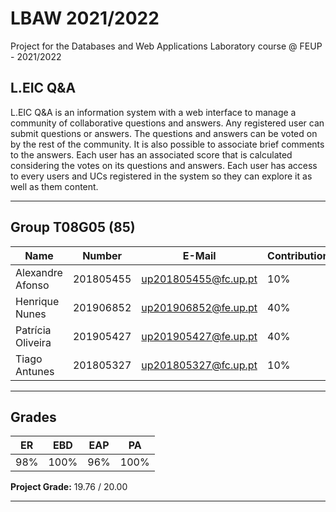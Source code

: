 # LBAW 2021/2022

Project for the Databases and Web Applications Laboratory course @ FEUP - 2021/2022

## L.EIC Q&A 

L.EIC Q&A is an information system with a web interface to manage a community of collaborative questions and answers. Any registered user can submit questions or answers. The questions and answers can be voted on by the rest of the community. It is also possible to associate brief comments to the answers. Each user has an associated score that is calculated considering the votes on its questions and answers. Each user has access to every users and UCs registered in the system so they can explore it as well as them content. 

---

## Group T08G05 (85)
| Name             | Number    | E-Mail               | Contribution |
| ---------------- | --------- | -------------------- | ------------ |
| Alexandre Afonso | 201805455 | up201805455@fc.up.pt | 10%          |
| Henrique Nunes   | 201906852 | up201906852@fe.up.pt | 40%          |
| Patrícia Oliveira| 201905427 | up201905427@fe.up.pt | 40%          |
| Tiago Antunes    | 201805327 | up201805327@fc.up.pt | 10%          |

----

## Grades

| ER   | EBD  | EAP  | PA   |
| ---- | ---- | ---- | ---- |
| 98%  | 100% | 96%  | 100% |

**Project Grade:** 19.76 / 20.00

---
